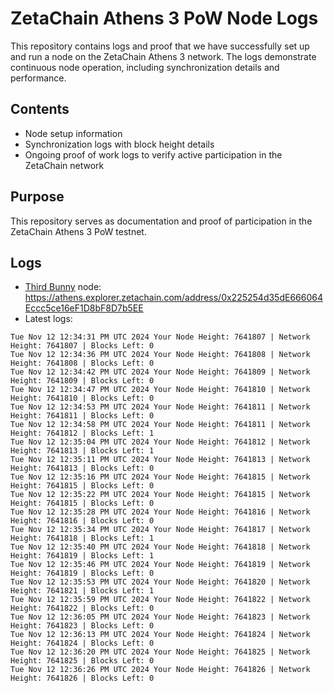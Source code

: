 # ZetaChain Athens 3 PoW Node Logs
This repository contains logs and proof that we have successfully set up and run a node on the ZetaChain Athens 3 network. The logs demonstrate continuous node operation, including synchronization details and performance.

## Contents
- Node setup information
- Synchronization logs with block height details
- Ongoing proof of work logs to verify active participation in the ZetaChain network

## Purpose
This repository serves as documentation and proof of participation in the ZetaChain Athens 3 PoW testnet.

## Logs

- [Third Bunny](https://thirdbunny.xyz/) node: https://athens.explorer.zetachain.com/address/0x225254d35dE666064Eccc5ce16eF1D8bF8D7b5EE
- Latest logs:
```
Tue Nov 12 12:34:31 PM UTC 2024 Your Node Height: 7641807 | Network Height: 7641807 | Blocks Left: 0
Tue Nov 12 12:34:36 PM UTC 2024 Your Node Height: 7641808 | Network Height: 7641808 | Blocks Left: 0
Tue Nov 12 12:34:42 PM UTC 2024 Your Node Height: 7641809 | Network Height: 7641809 | Blocks Left: 0
Tue Nov 12 12:34:47 PM UTC 2024 Your Node Height: 7641810 | Network Height: 7641810 | Blocks Left: 0
Tue Nov 12 12:34:53 PM UTC 2024 Your Node Height: 7641811 | Network Height: 7641811 | Blocks Left: 0
Tue Nov 12 12:34:58 PM UTC 2024 Your Node Height: 7641811 | Network Height: 7641812 | Blocks Left: 1
Tue Nov 12 12:35:04 PM UTC 2024 Your Node Height: 7641812 | Network Height: 7641813 | Blocks Left: 1
Tue Nov 12 12:35:11 PM UTC 2024 Your Node Height: 7641813 | Network Height: 7641813 | Blocks Left: 0
Tue Nov 12 12:35:16 PM UTC 2024 Your Node Height: 7641815 | Network Height: 7641815 | Blocks Left: 0
Tue Nov 12 12:35:22 PM UTC 2024 Your Node Height: 7641815 | Network Height: 7641815 | Blocks Left: 0
Tue Nov 12 12:35:28 PM UTC 2024 Your Node Height: 7641816 | Network Height: 7641816 | Blocks Left: 0
Tue Nov 12 12:35:34 PM UTC 2024 Your Node Height: 7641817 | Network Height: 7641818 | Blocks Left: 1
Tue Nov 12 12:35:40 PM UTC 2024 Your Node Height: 7641818 | Network Height: 7641819 | Blocks Left: 1
Tue Nov 12 12:35:46 PM UTC 2024 Your Node Height: 7641819 | Network Height: 7641819 | Blocks Left: 0
Tue Nov 12 12:35:53 PM UTC 2024 Your Node Height: 7641820 | Network Height: 7641821 | Blocks Left: 1
Tue Nov 12 12:35:59 PM UTC 2024 Your Node Height: 7641822 | Network Height: 7641822 | Blocks Left: 0
Tue Nov 12 12:36:05 PM UTC 2024 Your Node Height: 7641823 | Network Height: 7641823 | Blocks Left: 0
Tue Nov 12 12:36:13 PM UTC 2024 Your Node Height: 7641824 | Network Height: 7641824 | Blocks Left: 0
Tue Nov 12 12:36:20 PM UTC 2024 Your Node Height: 7641825 | Network Height: 7641825 | Blocks Left: 0
Tue Nov 12 12:36:26 PM UTC 2024 Your Node Height: 7641826 | Network Height: 7641826 | Blocks Left: 0
```
